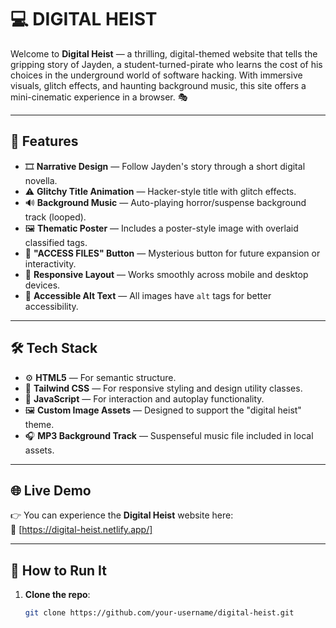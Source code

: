 # 💻 DIGITAL HEIST

Welcome to **Digital Heist** — a thrilling, digital-themed website that tells the gripping story of Jayden, a student-turned-pirate who learns the cost of his choices in the underground world of software hacking. With immersive visuals, glitch effects, and haunting background music, this site offers a mini-cinematic experience in a browser. 🎭

---

## 🌟 Features

- 🎞 **Narrative Design** — Follow Jayden's story through a short digital novella.
- ⚠️ **Glitchy Title Animation** — Hacker-style title with glitch effects.
- 🔊 **Background Music** — Auto-playing horror/suspense background track (looped).
- 🖼️ **Thematic Poster** — Includes a poster-style image with overlaid classified tags.
- 💬 **"ACCESS FILES" Button** — Mysterious button for future expansion or interactivity.
- 📱 **Responsive Layout** — Works smoothly across mobile and desktop devices.
- 🧠 **Accessible Alt Text** — All images have `alt` tags for better accessibility.

---

## 🛠️ Tech Stack

- ⚙️ **HTML5** — For semantic structure.
- 🎨 **Tailwind CSS** — For responsive styling and design utility classes.
- 📜 **JavaScript** — For interaction and autoplay functionality.
- 🖼️ **Custom Image Assets** — Designed to support the "digital heist" theme.
- 🎧 **MP3 Background Track** — Suspenseful music file included in local assets.

---
## 🌐 Live Demo

👉 You can experience the **Digital Heist** website here:  
🔗 [https://digital-heist.netlify.app/]


---
## 🚀 How to Run It

1. **Clone the repo**:
   ```bash
   git clone https://github.com/your-username/digital-heist.git
